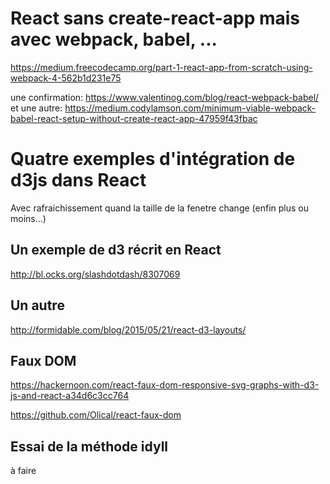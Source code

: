 # React sans create-react-app mais avec webpack, babel, ...
https://medium.freecodecamp.org/part-1-react-app-from-scratch-using-webpack-4-562b1d231e75

une confirmation: https://www.valentinog.com/blog/react-webpack-babel/
et une autre: https://medium.codylamson.com/minimum-viable-webpack-babel-react-setup-without-create-react-app-47959f43fbac

# Quatre exemples d'intégration de d3js dans React

Avec rafraichissement quand la taille de la fenetre change (enfin plus ou moins...)

## Un exemple de d3 récrit en React
http://bl.ocks.org/slashdotdash/8307069

## Un autre
http://formidable.com/blog/2015/05/21/react-d3-layouts/

## Faux DOM

https://hackernoon.com/react-faux-dom-responsive-svg-graphs-with-d3-js-and-react-a34d6c3cc764

https://github.com/Olical/react-faux-dom

## Essai de la méthode idyll

à faire


